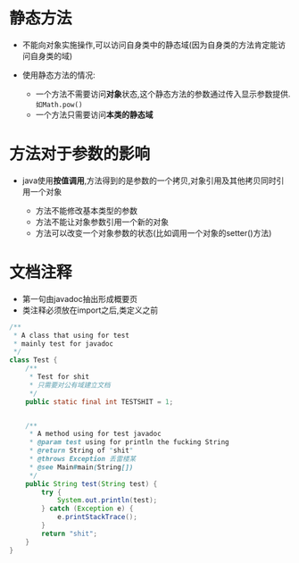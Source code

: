 # 静态方法

- 不能向对象实施操作,可以访问自身类中的静态域(因为自身类的方法肯定能访问自身类的域)
- 使用静态方法的情况:

  - 一个方法不需要访问**对象**状态,这个静态方法的参数通过传入显示参数提供.`如Math.pow()`
  - 一个方法只需要访问**本类的静态域**

# 方法对于参数的影响

- java使用**按值调用**,方法得到的是参数的一个拷贝,对象引用及其他拷贝同时引用一个对象

  - 方法不能修改基本类型的参数
  - 方法不能让对象参数引用一个新的对象
  - 方法可以改变一个对象参数的状态(比如调用一个对象的setter()方法)

# 文档注释

- 第一句由javadoc抽出形成概要页
- 类注释必须放在import之后,类定义之前

```java
/**
 * A class that using for test
 * mainly test for javadoc
 */
class Test {
    /**
     * Test for shit
     * 只需要对公有域建立文档
     */
    public static final int TESTSHIT = 1;


    /**
     * A method using for test javadoc
     * @param test using for println the fucking String
     * @return String of "shit"
     * @throws Exception 丢雷楼某
     * @see Main#main(String[])
     */
    public String test(String test) {
        try {
            System.out.println(test);
        } catch (Exception e) {
            e.printStackTrace();
        }
        return "shit";
    }
}
```
